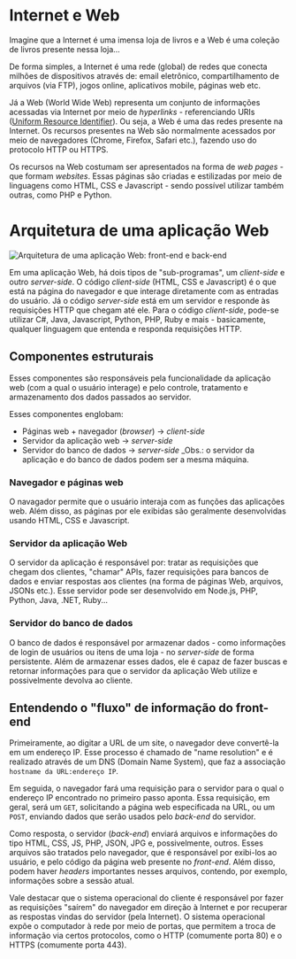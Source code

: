# Internet e Web

Imagine que a Internet é uma imensa loja de livros e a Web é uma coleção de livros presente nessa loja...

De forma simples, a Internet é uma rede (global) de redes que conecta milhões de dispositivos através de: email eletrônico, compartilhamento de arquivos (via FTP), jogos online, aplicativos mobile, páginas web etc. 

Já a Web (World Wide Web) representa um conjunto de informações acessadas via Internet por meio de _hyperlinks_ - referenciando URIs ([Uniform Resource Identifier](https://en.wikipedia.org/wiki/Uniform_Resource_Identifier)). Ou seja, a Web é uma das redes presente na Internet. Os recursos presentes na Web são normalmente acessados por meio de navegadores (Chrome, Firefox, Safari etc.), fazendo uso do protocolo HTTP ou HTTPS.

Os recursos na Web costumam ser apresentados na forma de _web pages_ - que formam _websites_. Essas páginas são criadas e estilizadas por meio de linguagens como HTML, CSS e Javascript - sendo possível utilizar também outras, como PHP e Python.

# Arquitetura de uma aplicação Web

![Arquitetura de uma aplicação Web: front-end e back-end](https://github.com/Haltz01/Ganesh_PingWeb2020_Aula01/blob/master/arquitetura_web_back_front.png "Arquitetura de um web app")

Em uma aplicação Web, há dois tipos de "sub-programas", um _client-side_ e outro _server-side_. O código _client-side_ (HTML, CSS e Javascript) é o que está na página do navegador e que interage diretamente com as entradas do usuário. Já o código _server-side_ está em um servidor e responde às requisições HTTP que chegam até ele. Para o código _client-side_, pode-se utilizar C#, Java, Javascript, Python, PHP, Ruby e mais - basicamente, qualquer linguagem que entenda e responda requisições HTTP.

## Componentes estruturais

Esses componentes são responsáveis pela funcionalidade da aplicação web (com a qual o usuário interage) e pelo controle, tratamento e armazenamento dos dados passados ao servidor. 

Esses componentes englobam:
- Páginas web + navegador (_browser_) -> _client-side_
- Servidor da aplicação web -> _server-side_
- Servidor do banco de dados -> _server-side_
_Obs.: o servidor da aplicação e do banco de dados podem ser a mesma máquina.

### Navegador e páginas web
O navagador permite que o usuário interaja com as funções das aplicações web. Além disso, as páginas por ele exibidas são geralmente desenvolvidas usando HTML, CSS e Javascript.

### Servidor da aplicação Web 
O servidor da aplicação é responsável por: tratar as requisições que chegam dos clientes, "chamar" APIs, fazer requisições para bancos de dados e enviar respostas aos clientes (na forma de páginas Web, arquivos, JSONs etc.). Esse servidor pode ser desenvolvido em Node.js, PHP, Python, Java, .NET, Ruby...

### Servidor do banco de dados
O banco de dados é responsável por armazenar dados - como informações de login de usuários ou itens de uma loja - no _server-side_ de forma persistente. Além de armazenar esses dados, ele é capaz de fazer buscas e retornar informações para que o servidor da aplicação Web utilize e possivelmente devolva ao cliente.

## Entendendo o "fluxo" de informação do front-end

Primeiramente, ao digitar a URL de um site, o navegador deve convertê-la em um endereço IP. Esse processo é chamado de "name resolution" e é realizado através de um DNS (Domain Name System), que faz a associação `hostname da URL:endereço IP`.

Em seguida, o navegador fará uma requisição para o servidor para o qual o endereço IP encontrado no primeiro passo aponta. Essa requisição, em geral, será um `GET`, solicitando a página web especificada na URL, ou um `POST`, enviando dados que serão usados pelo _back-end_ do servidor.

Como resposta, o servidor (_back-end_) enviará arquivos e informações do tipo HTML, CSS, JS, PHP, JSON, JPG e, possivelmente, outros. Esses arquivos são tratados pelo navegador, que é responsável por exibi-los ao usuário, e pelo código da página web presente no _front-end_. Além disso, podem haver _headers_ importantes nesses arquivos, contendo, por exemplo, informações sobre a sessão atual.

Vale destacar que o sistema operacional do cliente é responsável por fazer as requisições "saírem" do navegador em direção à Internet e por recuperar as respostas vindas do servidor (pela Internet). O sistema operacional expõe o computador à rede por meio de portas, que permitem a troca de informação via certos protocolos, como o HTTP (comumente porta 80) e o HTTPS (comumente porta 443).
